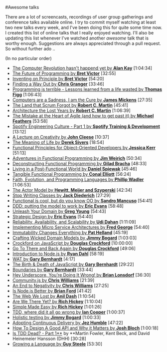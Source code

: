 #Awesome talks

There are a lot of screencasts, recordings of user group gatherings and conference talks available online. I try to commit myself watching at least two new talks every week, and I've been doing this for quite some time now. I created this list of online talks that I really enjoyed watching. I'll also be updating this list whenever I've watched another *awesome* talk that is worthy enough. Suggestions are always appreciated through a pull request. So without further ado ..

(In no particular order)

* [The Computer Revolution hasn't happend yet by **Alan Kay**](https://www.youtube.com/watch?v=oKg1hTOQXoY) [1:04:34]
* [The Future of Programming by **Bret Victor**](https://vimeo.com/71278954) [32:55]
* [Inventing on Principle by **Bret Victor**](https://vimeo.com/36579366) [54:20]
* [Finding a Way Out by **Chris Granger**](http://www.infoq.com/presentations/reimagining-software) [33:46]
* [Programming is terrible - Lessons learned from a life wasted by **Thomas Figg**](https://www.youtube.com/watch?v=csyL9EC0S0c) [1:06:43]
* [Computers are a Sadness, I am the Cure by **James Mickens**](https://vimeo.com/95066828) [27:35]
* [The Land that Scrum Forgot by **Robert C. Martin**](https://www.youtube.com/watch?v=hG4LH6P8Syk) [45:41]
* [Architecture the Lost Years by **Robert C. Martin**](http://www.confreaks.com/videos/759-rubymidwest2011-keynote-architecture-the-lost-years) [1:06:39]
* [The Mistake at the Heart of Agile (and how to get past it) by **Michael Feathers**](http://ndc2011.macsimum.no/mp4/Day1%20Wednesday/Track4%201500-1600.mp4) [53:58]
* [Spotify Engineering Culture - Part 1 by **Spotify Training & Development**](https://vimeo.com/85490944) [13:12]
* [A Lecture on Creativity by **John Cleese**](https://www.youtube.com/watch?v=yAwDWe7OIF8) [10:37]
* [The Meaning of Life by **Derek Sivers**](https://www.youtube.com/watch?v=zzcCWEb-tyk) [18:54]
* [Functional Principles for Object-Oriented Developers by **Jessica Kerr**](http://www.youtube.com/watch?v=pMGY9ViIGNU) [51:13]
* [Adventures in Functional Programming by **Jim Weirich**](https://vimeo.com/45140590) [50:34]
* [Deconstructing Functional Programming by **Gilad Bracha**](http://www.infoq.com/presentations/functional-pros-cons) [48:33]
* [Living in a Post-Functional World by **Daniel Spiewak**](http://www.infoq.com/presentations/post-functional-scala-clojure-haskell) [45:46]
* [Tangible Functional Programming by **Conal Elliott**](https://www.youtube.com/watch?v=faJ8N0giqzw) [56:24]
* [Faith, Evolution, and Programming Languages by **Phillip Wadler**](https://www.youtube.com/watch?v=8frGknO8rIg) [1:06:53]
* [The Actor Model by **Hewitt, Meijer and Szyperski**](http://channel9.msdn.com/Shows/Going+Deep/Hewitt-Meijer-and-Szyperski-The-Actor-Model-everything-you-wanted-to-know-but-were-afraid-to-ask) [42:34]
* [Stop Writing Classes by **Jack Diederich**](http://pyvideo.org/video/880/stop-writing-classes) [27:29]
* [Functional is cool, but do you know OO by **Sandro Mancuso**](http://www.parleys.com/play/51aa0172e4b01033a7e4b67a/) [54:41]
* [DDD: putting the model to work by **Eric Evans**](http://www.infoq.com/presentations/model-to-work-evans) [58:48]
* [Unleash Your Domain by **Greg Young**](https://vimeo.com/19428577) [54:43]
* [Strategic Design by **Eric Evans**](http://www.infoq.com/presentations/strategic-design-evans) [54:40]
* [Reliability, Availability, and Scalability by **Udi Dahan**](https://vimeo.com/6222577) [1:11:09]
* [Implementing Micro Service Architectures by **Fred George**](https://vimeo.com/79866979) [54:40]
* [Immutability Changes Everything by **Pat Helland**](http://vimeo.com/52831373) [45:19]
* [Crafting Wicked Domain Models by **Jimmy Bogard**](https://vimeo.com/43598193) [1:03:03]
* [Crockford on JavaScript by **Douglas Crockford**](https://www.youtube.com/playlist?list=PL7664379246A246CB) [10:00:00]
* [Go To There and Back Again by **Douglas Crockford**](http://vimeo.com/78893726) [49:06]
* [Introduction to Node.js by **Ryan Dahl**](https://www.youtube.com/watch?v=M-sc73Y-zQA) [58:19]
* [WAT by **Gary Bernhardt**](https://www.destroyallsoftware.com/talks/wat) [4:17]
* [The Birth & Death of JavaScript by **Gary Bernhardt**](https://www.destroyallsoftware.com/talks/the-birth-and-death-of-javascript) [29:22]
* [Boundaries by **Gary Bernhardt**](https://www.destroyallsoftware.com/talks/boundaries) [33:44]
* [Hey Underscore, You're Doing It Wrong! by **Brian Lonsdorf**](http://www.youtube.com/watch?v=m3svKOdZijA) [36:30]
* [Community.js by **Chris Williams**](https://www.youtube.com/watch?v=23Yxji-tEfc) [21:39]
* [An End to Negativity by **Chris Williams**](https://www.youtube.com/watch?v=17rkSdkc5TI) [27:25]
* [Is Node.js Better by **Brian Ford**](https://www.youtube.com/watch?v=C5fa1LZYodQ) [41:42]
* [The Web We Lost by **Anil Dash**](https://www.youtube.com/watch?v=9KKMnoTTHJk) [1:10:54]
* [Are We There Yet? by **Rich Hickey**](http://www.infoq.com/presentations/Are-We-There-Yet-Rich-Hickey) [1:10:04]
* [Simple Made Easy by **Rich Hickey**](http://www.infoq.com/presentations/Simple-Made-Easy) [1:01:26]
* [TDD, where did it all go wrong by **Ian Cooper**](http://vimeo.com/68375232) [1:00:37]
* [Holistic testing by **Jimmy Bogard**](http://vimeo.com/68390508) [1:00:33]
* [Adopting Continuous Delivery by **Jez Humble**](http://vimeo.com/68320415) [47:22]
* [How To Design A Good API and Why it Matters by **Josh Bloch**](http://www.youtube.com/watch?v=aAb7hSCtvGw) [1:00:18]
* [Is TDD Dead? - Part 1**](https://www.youtube.com/watch?v=z9quxZsLcfo) by **Martin Fowler, Kent Beck, and David Heinemeier Hansson (DHH) [30:28]
* [Growing a Language by **Guy Steele**](https://www.youtube.com/watch?v=_ahvzDzKdB0) [53:30]

